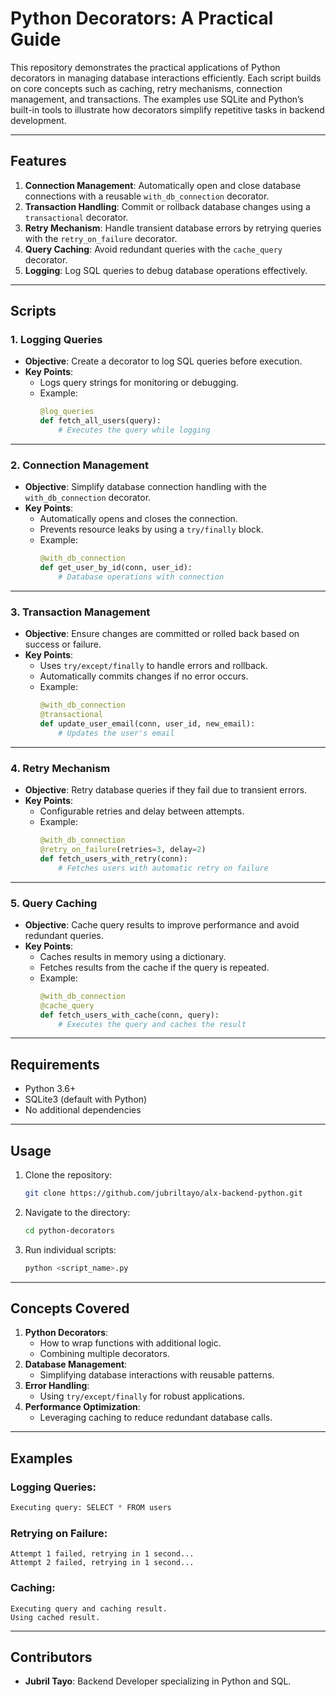 # Python Decorators: A Practical Guide

This repository demonstrates the practical applications of Python decorators in managing database interactions efficiently. Each script builds on core concepts such as caching, retry mechanisms, connection management, and transactions. The examples use SQLite and Python’s built-in tools to illustrate how decorators simplify repetitive tasks in backend development.

---

## **Features**
1. **Connection Management**: Automatically open and close database connections with a reusable `with_db_connection` decorator.
2. **Transaction Handling**: Commit or rollback database changes using a `transactional` decorator.
3. **Retry Mechanism**: Handle transient database errors by retrying queries with the `retry_on_failure` decorator.
4. **Query Caching**: Avoid redundant queries with the `cache_query` decorator.
5. **Logging**: Log SQL queries to debug database operations effectively.

---

## **Scripts**

### 1. **Logging Queries**
- **Objective**: Create a decorator to log SQL queries before execution.
- **Key Points**:
  - Logs query strings for monitoring or debugging.
  - Example:
    ```python
    @log_queries
    def fetch_all_users(query):
        # Executes the query while logging
    ```

---

### 2. **Connection Management**
- **Objective**: Simplify database connection handling with the `with_db_connection` decorator.
- **Key Points**:
  - Automatically opens and closes the connection.
  - Prevents resource leaks by using a `try/finally` block.
  - Example:
    ```python
    @with_db_connection
    def get_user_by_id(conn, user_id):
        # Database operations with connection
    ```

---

### 3. **Transaction Management**
- **Objective**: Ensure changes are committed or rolled back based on success or failure.
- **Key Points**:
  - Uses `try/except/finally` to handle errors and rollback.
  - Automatically commits changes if no error occurs.
  - Example:
    ```python
    @with_db_connection
    @transactional
    def update_user_email(conn, user_id, new_email):
        # Updates the user's email
    ```

---

### 4. **Retry Mechanism**
- **Objective**: Retry database queries if they fail due to transient errors.
- **Key Points**:
  - Configurable retries and delay between attempts.
  - Example:
    ```python
    @with_db_connection
    @retry_on_failure(retries=3, delay=2)
    def fetch_users_with_retry(conn):
        # Fetches users with automatic retry on failure
    ```

---

### 5. **Query Caching**
- **Objective**: Cache query results to improve performance and avoid redundant queries.
- **Key Points**:
  - Caches results in memory using a dictionary.
  - Fetches results from the cache if the query is repeated.
  - Example:
    ```python
    @with_db_connection
    @cache_query
    def fetch_users_with_cache(conn, query):
        # Executes the query and caches the result
    ```

---

## **Requirements**
- Python 3.6+
- SQLite3 (default with Python)
- No additional dependencies

---

## **Usage**
1. Clone the repository:
   ```bash
   git clone https://github.com/jubriltayo/alx-backend-python.git
   ```
2. Navigate to the directory:
   ```bash
   cd python-decorators
   ```
3. Run individual scripts:
   ```bash
   python <script_name>.py
   ```

---

## **Concepts Covered**
1. **Python Decorators**:
   - How to wrap functions with additional logic.
   - Combining multiple decorators.
2. **Database Management**:
   - Simplifying database interactions with reusable patterns.
3. **Error Handling**:
   - Using `try/except/finally` for robust applications.
4. **Performance Optimization**:
   - Leveraging caching to reduce redundant database calls.

---

## **Examples**

### Logging Queries:
```python
Executing query: SELECT * FROM users
```

### Retrying on Failure:
```plaintext
Attempt 1 failed, retrying in 1 second...
Attempt 2 failed, retrying in 1 second...
```

### Caching:
```plaintext
Executing query and caching result.
Using cached result.
```

---

## **Contributors**
- **Jubril Tayo**: Backend Developer specializing in Python and SQL.
